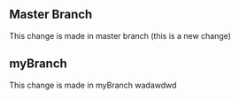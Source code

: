 ## Master Branch 
This change is made in master branch (this is a new change)

## myBranch
This change is made in myBranch
wadawdwd

